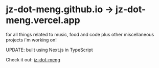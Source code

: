 # jz-dot-meng.github.io -> jz-dot-meng.vercel.app

for all things related to music, food and code
plus other miscellaneous projects i'm working on!

UPDATE: built using Next.js in TypeScript

Check it out: [jz-dot-meng](https://jz-dot-meng.vercel.app)
